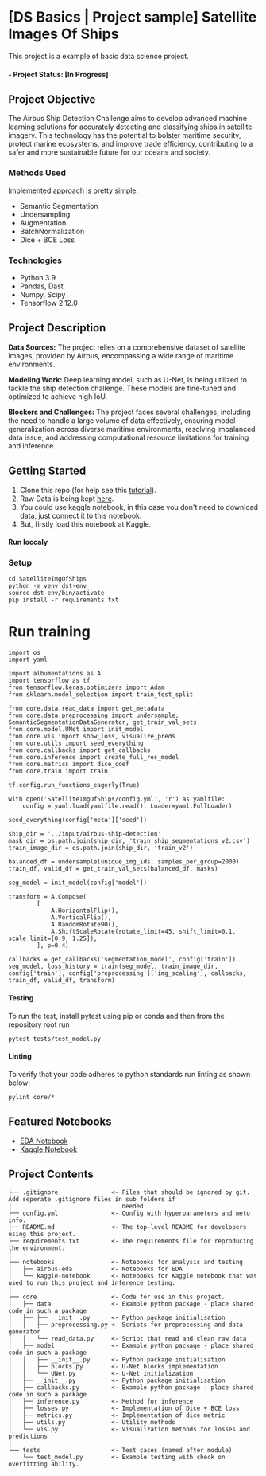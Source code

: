 # [DS Basics | Project sample] Satellite Images Of Ships
This project is a example of basic data science project.

#### - Project Status: [In Progress]

## Project Objective
The Airbus Ship Detection Challenge aims to develop advanced machine learning solutions for accurately detecting and classifying ships in satellite imagery. This technology has the potential to bolster maritime security, protect marine ecosystems, and improve trade efficiency, contributing to a safer and more sustainable future for our oceans and society.
### Methods Used
Implemented approach is pretty simple.
* Semantic Segmentation
* Undersampling
* Augmentation
* BatchNormalization
* Dice + BCE Loss

### Technologies
* Python 3.9
* Pandas, Dast
* Numpy, Scipy
* Tensorflow 2.12.0

## Project Description
**Data Sources:** The project relies on a comprehensive dataset of satellite images, provided by Airbus, encompassing a wide range of maritime environments.

**Modeling Work:** Deep learning model, such as U-Net, is being utilized to tackle the ship detection challenge. These models are fine-tuned and optimized to achieve high IoU.

**Blockers and Challenges:** The project faces several challenges, including the need to handle a large volume of data effectively, ensuring model generalization across diverse maritime environments, resolving imbalanced data issue, and addressing computational resource limitations for training and inference.

## Getting Started

1. Clone this repo (for help see this [tutorial](https://help.github.com/articles/cloning-a-repository/)).
2. Raw Data is being kept [here](https://www.kaggle.com/competitions/airbus-ship-detection/data).
3. You could use kaggle notebook, in this case you don't need to download data, just connect it to this [notebook]((https://github.com/ViiSkor/SatelliteImgOfShips/blob/master/notebooks/kaggle-notebook.ipynb)).
4. But, firstly load this notebook at Kaggle.

#### Run loccaly
### Setup
```
cd SatelliteImgOfShips
python -m venv dst-env
source dst-env/bin/activate
pip install -r requirements.txt
```

# Run training
```
import os
import yaml

import albumentations as A
import tensorflow as tf
from tensorflow.keras.optimizers import Adam
from sklearn.model_selection import train_test_split

from core.data.read_data import get_metadata
from core.data.preprocessing import undersample, SemanticSegmentationDataGenerator, get_train_val_sets
from core.model.UNet import init_model
from core.vis import show_loss, visualize_preds
from core.utils import seed_everything
from core.callbacks import get_callbacks
from core.inference import create_full_res_model
from core.metrics import dice_coef
from core.train import train

tf.config.run_functions_eagerly(True)

with open('SatelliteImgOfShips/config.yml', 'r') as yamlfile:
    config = yaml.load(yamlfile.read(), Loader=yaml.FullLoader)
    
seed_everything(config['meta']['seed'])

ship_dir = '../input/airbus-ship-detection'
mask_dir = os.path.join(ship_dir, 'train_ship_segmentations_v2.csv')
train_image_dir = os.path.join(ship_dir, 'train_v2')

balanced_df = undersample(unique_img_ids, samples_per_group=2000)
train_df, valid_df = get_train_val_sets(balanced_df, masks)

seg_model = init_model(config['model'])

transform = A.Compose(
        [
            A.HorizontalFlip(),
            A.VerticalFlip(),
            A.RandomRotate90(),
            A.ShiftScaleRotate(rotate_limit=45, shift_limit=0.1, scale_limit=[0.9, 1.25]),
        ], p=0.4)

callbacks = get_callbacks('segmentation_model', config['train'])
seg_model, loss_history = train(seg_model, train_image_dir, config['train'], config['preprocessing']['img_scaling'], callbacks, train_df, valid_df, transform)
```

#### Testing
To run the test, install pytest using pip or conda and then from the repository root run
 
    pytest tests/test_model.py

#### Linting
To verify that your code adheres to python standards run linting as shown below:

    pylint core/*


## Featured Notebooks
* [EDA Notebook](https://github.com/ViiSkor/SatelliteImgOfShips/blob/master/notebooks/airbus-eda.ipynb)
* [Kaggle Notebook](https://github.com/ViiSkor/SatelliteImgOfShips/blob/master/notebooks/kaggle-notebook.ipynb)

## Project Contents

```
├── .gitignore               <- Files that should be ignored by git. Add seperate .gitignore files in sub folders if 
│                               needed
├── config.yml               <- Config with hyperparameters and meto info.
├── README.md                <- The top-level README for developers using this project.
├── requirements.txt         <- The requirements file for reproducing the environment.
│
├── notebooks                <- Notebooks for analysis and testing
│   ├── airbus-eda           <- Notebooks for EDA
│   └── kaggle-notebook      <- Notebooks for Kaggle notebook that was used to run this project and inference testing.
│
├── core                     <- Code for use in this project.
│   ├── data                 <- Example python package - place shared code in such a package
│   ├── ├── __init__.py      <- Python package initialisation
│   │   ├── preprocessing.py <- Scripts for preprocessing and data generator
│   │   └── read_data.py     <- Script that read and clean raw data
│   ├── model                <- Example python package - place shared code in such a package
│   │   ├── __init__.py      <- Python package initialisation
│   │   ├── blocks.py        <- U-Net blocks implementation
│   │   └── UNet.py          <- U-Net initialization
│   ├── __init__.py          <- Python package initialisation
│   ├── callbacks.py         <- Example python package - place shared code in such a package
│   ├── inference.py         <- Method for inference
│   ├── losses.py            <- Implementation of Dice + BCE loss
│   ├── metrics.py           <- Implementation of dice metric
│   ├── utils.py             <- Utility methods
│   └── vis.py               <- Visualization methods for losses and predictions
│
└── tests                    <- Test cases (named after module)
    └── test_model.py        <- Example testing with check on overfitting ability.
```